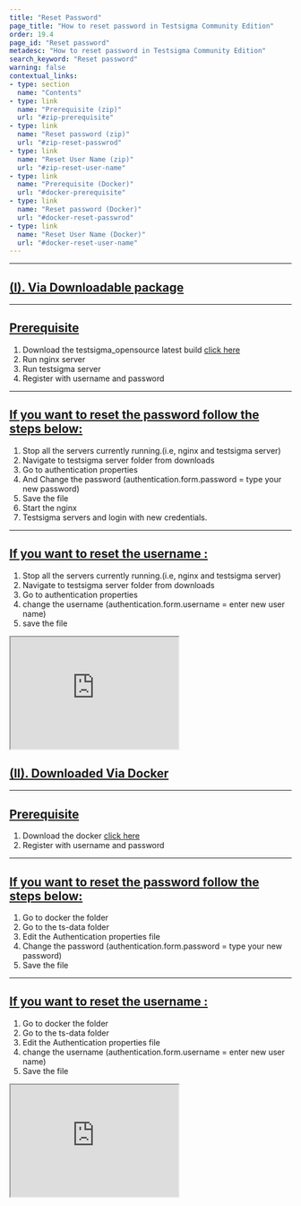 ```yaml
---
title: "Reset Password"
page_title: "How to reset password in Testsigma Community Edition"
order: 19.4
page_id: "Reset password"
metadesc: "How to reset password in Testsigma Community Edition"
search_keyword: "Reset password"
warning: false
contextual_links:
- type: section
  name: "Contents"
- type: link
  name: "Prerequisite (zip)"
  url: "#zip-prerequisite"
- type: link
  name: "Reset password (zip)"
  url: "#zip-reset-passwrod"
- type: link
  name: "Reset User Name (zip)"
  url: "#zip-reset-user-name"
- type: link
  name: "Prerequisite (Docker)"
  url: "#docker-prerequisite"
- type: link
  name: "Reset password (Docker)"
  url: "#docker-reset-passwrod"
- type: link
  name: "Reset User Name (Docker)"
  url: "#docker-reset-user-name"
---
```


---
## [(I). Via Downloadable package](#)

---
## [Prerequisite](#zip-prerequisite)
   1. Download the testsigma_opensource latest build [click here](https://testsigma.com/docs/getting-started/setup/downloadable-package/)
   2. Run nginx server
   3. Run testsigma server
   4. Register with username and password

---
## [If you want to reset the password follow the steps below:](#zip-reset-passwrod)

  1. Stop all the servers currently running.(i.e, nginx and testsigma server)
  2. Navigate to testsigma server folder from downloads
  3. Go to authentication properties
  4. And Change the password (authentication.form.password = type your new password)
  5. Save the file
  6. Start the nginx
  7. Testsigma servers and login with new credentials.
  
---
## [If you want to reset the username :](#zip-reset-user-name)

  1. Stop all the servers currently running.(i.e, nginx and testsigma server)
  2. Navigate to testsigma server folder from downloads 
  3. Go to authentication properties
  4. change the username (authentication.form.username = enter new user name)
  5. save the file
  
<iframe src="https://docs.testsigma.com/videos/Troubleshooting/Setup/ResetPassword/first.mp4" width="300" height="200"></iframe>


## [(II). Downloaded Via Docker](#)

---
## [Prerequisite](#docker-prerequisite)
  1. Download the docker  [click here](https://testsigma.com/docs/getting-started/setup/docker/)
  2. Register with username and password

---
## [If you want to reset the password follow the steps below:](#docker-reset-passwrod)
  1. Go to docker the folder
  2. Go to the  ts-data folder
  3. Edit the Authentication properties file
  4. Change the password (authentication.form.password = type your new password)
  5. Save the file

---
## [If you want to reset the username :](#zip-reset-user-name)

  1. Go to docker the folder
  2. Go to the  ts-data folder
  3. Edit the Authentication properties file
  4. change the username (authentication.form.username = enter new user name)
  5. Save the file
  
<iframe src="https://docs.testsigma.com/videos/Troubleshooting/Setup/ResetPassword/second.mp4" width="300" height="200"></iframe>












